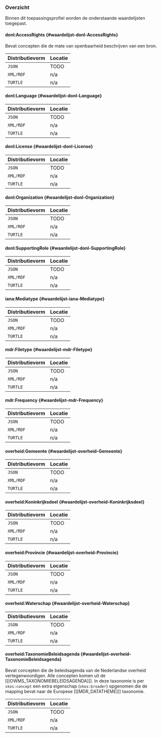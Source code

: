 ### Overzicht

Binnen dit toepassingsprofiel worden de onderstaande waardelijsten toegepast.

#### donl:AccessRights {#waardelijst-donl-AccessRights}

Bevat concepten die de mate van openbaarheid beschrijven van een bron.

| Distributievorm | Locatie |
|-----------------|---------|
| `JSON`          | TODO    |
| `XML/RDF`       | n/a     |
| `TURTLE`        | n/a     |

#### donl:Language {#waardelijst-donl-Language}

| Distributievorm | Locatie |
|-----------------|---------|
| `JSON`          | TODO    |
| `XML/RDF`       | n/a     |
| `TURTLE`        | n/a     |

#### donl:License {#waardelijst-donl-License}

| Distributievorm | Locatie |
|-----------------|---------|
| `JSON`          | TODO    |
| `XML/RDF`       | n/a     |
| `TURTLE`        | n/a     |

#### donl:Organization {#waardelijst-donl-Organization}

| Distributievorm | Locatie |
|-----------------|---------|
| `JSON`          | TODO    |
| `XML/RDF`       | n/a     |
| `TURTLE`        | n/a     |

#### donl:SupportingRole {#waardelijst-donl-SupportingRole}

| Distributievorm | Locatie |
|-----------------|---------|
| `JSON`          | TODO    |
| `XML/RDF`       | n/a     |
| `TURTLE`        | n/a     |

#### iana:Mediatype {#waardelijst-iana-Mediatype}

| Distributievorm | Locatie |
|-----------------|---------|
| `JSON`          | TODO    |
| `XML/RDF`       | n/a     |
| `TURTLE`        | n/a     |

#### mdr:Filetype {#waardelijst-mdr-Filetype}

| Distributievorm | Locatie |
|-----------------|---------|
| `JSON`          | TODO    |
| `XML/RDF`       | n/a     |
| `TURTLE`        | n/a     |

#### mdr:Frequency {#waardelijst-mdr-Frequency}

| Distributievorm | Locatie |
|-----------------|---------|
| `JSON`          | TODO    |
| `XML/RDF`       | n/a     |
| `TURTLE`        | n/a     |

#### overheid:Gemeente {#waardelijst-overheid-Gemeente}

| Distributievorm | Locatie |
|-----------------|---------|
| `JSON`          | TODO    |
| `XML/RDF`       | n/a     |
| `TURTLE`        | n/a     |

#### overheid:Koninkrijksdeel {#waardelijst-overheid-Koninkrijksdeel}

| Distributievorm | Locatie |
|-----------------|---------|
| `JSON`          | TODO    |
| `XML/RDF`       | n/a     |
| `TURTLE`        | n/a     |

#### overheid:Provincie {#waardelijst-overheid-Provincie}

| Distributievorm | Locatie |
|-----------------|---------|
| `JSON`          | TODO    |
| `XML/RDF`       | n/a     |
| `TURTLE`        | n/a     |

#### overheid:Waterschap {#waardelijst-overheid-Waterschap}

| Distributievorm | Locatie |
|-----------------|---------|
| `JSON`          | TODO    |
| `XML/RDF`       | n/a     |
| `TURTLE`        | n/a     |

#### overheid:TaxonomieBeleidsagenda {#waardelijst-overheid-TaxonomieBeleidsagenda}

Bevat concepten die de beleidsagenda van de Nederlandse overheid vertegenwoordigen. Alle concepten komen uit de 
[[[OWMS_TAXONOMIEBELEIDSAGENDA]]]. In deze taxonomie is per `skos:concept` een extra eigenschap (`skos:broader`) 
opgenomen die de mapping bevat naar de Europese [[[MDR_DATATHEME]]] taxonomie.

| Distributievorm | Locatie |
|-----------------|---------|
| `JSON`          | TODO    |
| `XML/RDF`       | n/a     |
| `TURTLE`        | n/a     |
